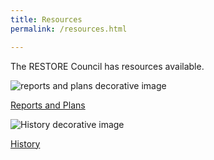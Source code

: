 ```yaml
---
title: Resources
permalink: /resources.html

---
```

The RESTORE Council has resources available.

![reports and plans decorative image](/sites/default/files/styles/media_card_vertical/public/2025-06/reports-and-plans.jpg?itok=wNE_xu0U)

[Reports and Plans](/reports-plans)

![History decorative image](/sites/default/files/styles/media_card_vertical/public/2025-06/history.png?itok=nbDwqlec)

[History](/history)